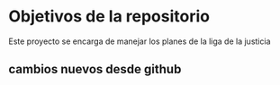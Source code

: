 # Objetivos de la repositorio

Este proyecto se encarga de manejar los planes de la liga de la justicia


## cambios nuevos desde github
